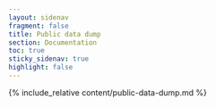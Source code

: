 ```yaml
---
layout: sidenav
fragment: false
title: Public data dump
section: Documentation
toc: true
sticky_sidenav: true
highlight: false
---
```


{% include_relative content/public-data-dump.md %}
